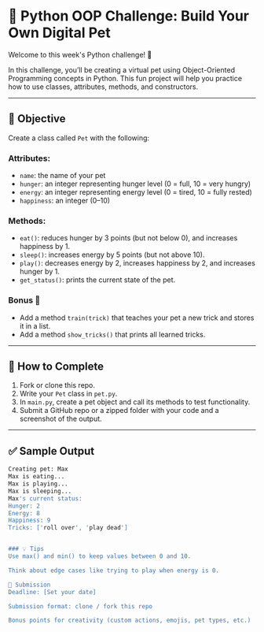 # 🐶 Python OOP Challenge: Build Your Own Digital Pet
Welcome to this week's Python challenge! 🎉

In this challenge, you’ll be creating a virtual pet using Object-Oriented Programming concepts in Python. This fun project will help you practice how to use classes, attributes, methods, and constructors.

---

## 🧠 Objective

Create a class called `Pet` with the following:

### Attributes:
- `name`: the name of your pet
- `hunger`: an integer representing hunger level (0 = full, 10 = very hungry)
- `energy`: an integer representing energy level (0 = tired, 10 = fully rested)
- `happiness`: an integer (0–10)

### Methods:
- `eat()`: reduces hunger by 3 points (but not below 0), and increases happiness by 1.
- `sleep()`: increases energy by 5 points (but not above 10).
- `play()`: decreases energy by 2, increases happiness by 2, and increases hunger by 1.
- `get_status()`: prints the current state of the pet.

### Bonus 🎯
- Add a method `train(trick)` that teaches your pet a new trick and stores it in a list.
- Add a method `show_tricks()` that prints all learned tricks.

---

## 📝 How to Complete

1. Fork or clone this repo.
2. Write your `Pet` class in `pet.py`.
3. In `main.py`, create a pet object and call its methods to test functionality.
4. Submit a GitHub repo or a zipped folder with your code and a screenshot of the output.

---

## ✅ Sample Output

```bash
Creating pet: Max
Max is eating...
Max is playing...
Max is sleeping...
Max's current status:
Hunger: 2
Energy: 8
Happiness: 9
Tricks: ['roll over', 'play dead']


### 💡 Tips
Use max() and min() to keep values between 0 and 10.

Think about edge cases like trying to play when energy is 0.

🏁 Submission
Deadline: [Set your date]

Submission format: clone / fork this repo

Bonus points for creativity (custom actions, emojis, pet types, etc.)
